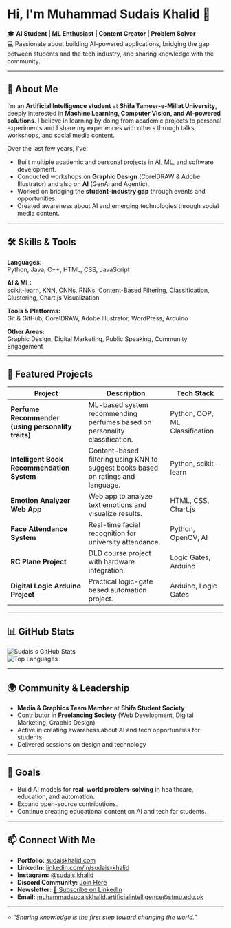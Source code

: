 # Hi, I'm Muhammad Sudais Khalid 👋

🎓 **AI Student | ML Enthusiast | Content Creator | Problem Solver**  
💻 Passionate about building AI-powered applications, bridging the gap between students and the tech industry, and sharing knowledge with the community.

---

## 🚀 About Me

I’m an **Artificial Intelligence student** at **Shifa Tameer-e-Millat University**, deeply interested in **Machine Learning, Computer Vision, and AI-powered solutions**. I believe in learning by doing from academic projects to personal experiments and I share my experiences with others through talks, workshops, and social media content.

Over the last few years, I’ve:

- Built multiple academic and personal projects in AI, ML, and software development.
- Conducted workshops on **Graphic Design** (CorelDRAW & Adobe Illustrator) and also on **AI** (GenAi and Agentic).
- Worked on bridging the **student–industry gap** through events and opportunities.
- Created awareness about AI and emerging technologies through social media content.

---

## 🛠 Skills & Tools

**Languages:**  
Python, Java, C++, HTML, CSS, JavaScript

**AI & ML:**  
scikit-learn, KNN, CNNs, RNNs, Content-Based Filtering, Classification, Clustering, Chart.js Visualization

**Tools & Platforms:**  
Git & GitHub, CorelDRAW, Adobe Illustrator, WordPress, Arduino

**Other Areas:**  
Graphic Design, Digital Marketing, Public Speaking, Community Engagement

---

## 📂 Featured Projects

| Project | Description | Tech Stack |
|---------|-------------|------------|
| **Perfume Recommender (using personality traits)** | ML-based system recommending perfumes based on personality classification. | Python, OOP, ML Classification |
| **Intelligent Book Recommendation System** | Content-based filtering using KNN to suggest books based on ratings and language. | Python, scikit-learn |
| **Emotion Analyzer Web App** | Web app to analyze text emotions and visualize results. | HTML, CSS, Chart.js |
| **Face Attendance System** | Real-time facial recognition for university attendance. | Python, OpenCV, AI |
| **RC Plane Project** | DLD course project with hardware integration. | Logic Gates, Arduino |
| **Digital Logic Arduino Project** | Practical logic-gate based automation project. | Arduino, Logic Gates |

---

## 📊 GitHub Stats

![Sudais's GitHub Stats](https://github-readme-stats.vercel.app/api?username=SudaisKhalid&show_icons=true&theme=tokyonight)  
![Top Languages](https://github-readme-stats.vercel.app/api/top-langs/?username=SudaisKhalid&layout=compact&theme=tokyonight)

---

## 🌍 Community & Leadership

- **Media & Graphics Team Member** at **Shifa Student Society**  
- Contributor in **Freelancing Society** (Web Development, Digital Marketing, Graphic Design)  
- Active in creating awareness about AI and tech opportunities for students  
- Delivered sessions on design and technology

---

## 🎯 Goals

- Build AI models for **real-world problem-solving** in healthcare, education, and automation.
- Expand open-source contributions.
- Continue creating educational content on AI and tech for students.

---

## 📫 Connect With Me

- **Portfolio:** [sudaiskhalid.com](http://sudaiskhalid.com)  
- **LinkedIn:** [linkedin.com/in/sudais-khalid](https://linkedin.com/in/sudais-khalid)  
- **Instagram:** [@sudais.khalid](https://instagram.com/iamsudaiskhalid)  
- **Discord Community:** [Join Here](https://discord.gg/5eD4BdAM8c)  
- **Newsletter:** [📩 Subscribe on LinkedIn](https://www.linkedin.com/build-relation/newsletter-follow?entityUrn=7358762645350424576)  
- **Email:** muhammadsudaiskhalid.artificialintelligence@stmu.edu.pk

---

⭐ _“Sharing knowledge is the first step toward changing the world.”_
